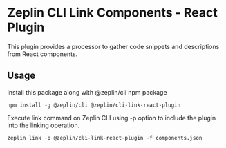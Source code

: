 # Zeplin CLI Link Components - React Plugin

This plugin provides a processor to gather code snippets and descriptions from React components.

## Usage

Install this package along with @zeplin/cli npm package

```
npm install -g @zeplin/cli @zeplin/cli-link-react-plugin
```

Execute link command on Zeplin CLI using -p option to include the plugin into the linking operation.
```
zeplin link -p @zeplin/cli-link-react-plugin -f components.json
```